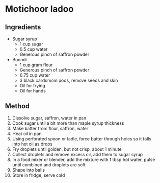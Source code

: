 # Motichoor ladoo

## Ingredients

* Sugar syrup
	* 1 cup sugar
	* 0.5 cup water
	* Generous pinch of saffron powder
* Boondi
	* 1 cup gram flour
	* Generous pinch of saffron powder
	* 0.75 cup water
	* 3 black cardomom pods, remove seeds and skin
	* Oil for frying
	* Oil for hands

## Method

1. Dissolve sugar, saffron, water in pan
2. Cook sugar until a bit more than maple syrup thickness
3. Make batter from flour, saffron, water
4. Heat oil in pan
5. Using perforated spoon or ladle, force batter through holes so it falls into hot oil as drops
6. Fry droplets until golden, but not crisp, about 1 minute
7. Collect droplets and remove excess oil, add them to sugar syrup
8. In a food mixer or blender, add the mixture with 1 tbsp hot water, pulse until combined and droplets are soft
9. Shape into balls
10. Store in fridge, serve cold

